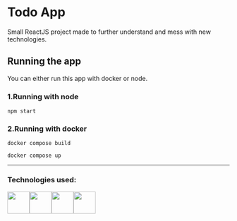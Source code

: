 # Todo App

Small ReactJS project made to further understand and mess with new technologies.

## Running the app
You can either run this app with docker or node.

### 1.Running with node
```
npm start
```

### 2.Running with docker
```
docker compose build

docker compose up
```

---
### Technologies used:

<div style="display:flex;">
  <img src="https://cdn.jsdelivr.net/gh/devicons/devicon/icons/typescript/typescript-original.svg" height="50"/>
  <img src="https://cdn.jsdelivr.net/gh/devicons/devicon/icons/react/react-original.svg" height="50"/>
  <img src="https://cdn.jsdelivr.net/gh/devicons/devicon/icons/docker/docker-original.svg" height="50"/>
  <img src="https://cdn.jsdelivr.net/gh/devicons/devicon/icons/tailwindcss/tailwindcss-plain.svg" height="50"/>
</div>
